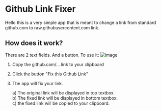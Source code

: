 # Github Link Fixer
Hello this is a very simple app that is meant to change a link from standard github.com to raw.githubusercontent.com link.

## How does it work?
There are 2 text fields. And a button. To use it:
![image](https://github.com/user-attachments/assets/1b6bbc6a-bda3-445d-9353-9e9a988bb14b)

1. Copy the github.com/... link to your clipboard
2. Click the button "Fix this Github Link"
3. The app will fix your link.
   
   a) The original link will be displayed in top textbox.  
   b) The fixed link will be displayed in bottom textbox.  
   c) the fixed link will be copied to your clipboard.  
